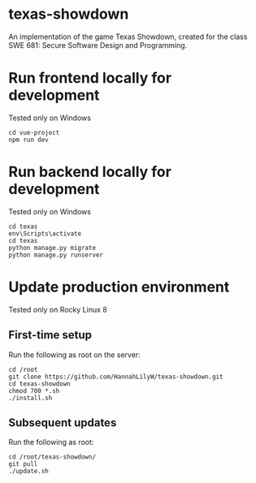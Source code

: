 # texas-showdown
An implementation of the game Texas Showdown, created for the class SWE 681: Secure Software Design and Programming.

# Run frontend locally for development
Tested only on Windows
```
cd vue-project
npm run dev
```

# Run backend locally for development
Tested only on Windows
```
cd texas
env\Scripts\activate
cd texas
python manage.py migrate
python manage.py runserver
```

# Update production environment

Tested only on Rocky Linux 8

## First-time setup

Run the following as root on the server:
```
cd /root
git clone https://github.com/HannahLilyW/texas-showdown.git
cd texas-showdown
chmod 700 *.sh
./install.sh
```

## Subsequent updates

Run the following as root:

```
cd /root/texas-showdown/
git pull
./update.sh
```
